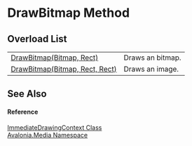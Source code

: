 # DrawBitmap Method


## Overload List
<table>
<tr>
<td><a href="M_Avalonia_Media_ImmediateDrawingContext_DrawBitmap_1">DrawBitmap(Bitmap, Rect)</a></td>
<td>Draws an bitmap.</td>
</tr>
<tr>
<td><a href="M_Avalonia_Media_ImmediateDrawingContext_DrawBitmap">DrawBitmap(Bitmap, Rect, Rect)</a></td>
<td>Draws an image.</td>
</tr>
</table>

## See Also


#### Reference
<a href="T_Avalonia_Media_ImmediateDrawingContext">ImmediateDrawingContext Class</a>  
<a href="N_Avalonia_Media">Avalonia.Media Namespace</a>  
